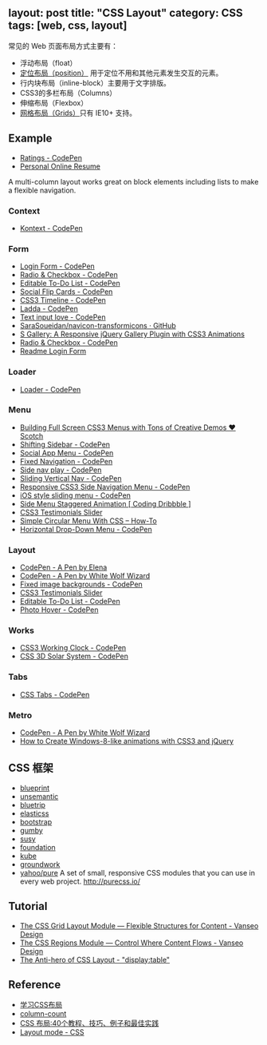 layout: post
title: "CSS Layout"
category: CSS
tags: [web, css, layout]
---

常见的 Web 页面布局方式主要有：

- 浮动布局（float）
- [定位布局（position）](http://inching.org/2014/07/22/css-layout-position/) 用于定位不用和其他元素发生交互的元素。
- 行内块布局（inline-block）主要用于文字排版。
- CSS3的多栏布局（Columns）
- 伸缩布局（Flexbox）
- [网格布局（Grids）](http://www.w3cplus.com/css3/css3-grid-layout.html)只有 IE10+ 支持。

<!--more-->

## Example

- [Ratings - CodePen](http://codepen.io/WhiteWolfWizard/pen/kylpj)
- [Personal Online Resume](http://codepen.io/WhiteWolfWizard/details/mjbJB/)

A multi-column layout works great on block elements including lists to make a flexible navigation.

### Context

- [Kontext - CodePen](http://codepen.io/hakimel/pen/FAiKv)

### Form

- [Login Form - CodePen](http://codepen.io/frytyler/pen/EGdtg)
- [Radio & Checkbox - CodePen](http://codepen.io/WhiteWolfWizard/pen/oDyhs)
- [Editable To-Do List - CodePen](http://codepen.io/WhiteWolfWizard/pen/ipsCD)
- [Social Flip Cards - CodePen](http://codepen.io/pouretrebelle/pen/GmguH)
- [CSS3 Timeline - CodePen](http://codepen.io/P233/pen/lGewF)
- [Ladda - CodePen](http://codepen.io/hakimel/pen/gkeha)
- [Text input love - CodePen](http://codepen.io/MichaelArestad/pen/ohLIa)
- [SaraSoueidan/navicon-transformicons · GitHub](https://github.com/SaraSoueidan/navicon-transformicons)
- [S Gallery: A Responsive jQuery Gallery Plugin with CSS3 Animations](http://sarasoueidan.com/blog/s-gallery/)
- [Radio & Checkbox - CodePen](http://codepen.io/WhiteWolfWizard/pen/oDyhs)
- [Readme Login Form](http://dash.readme.io/login)

### Loader

- [Loader - CodePen](http://codepen.io/WhiteWolfWizard/pen/Iihlo)

### Menu

- [Building Full Screen CSS3 Menus with Tons of Creative Demos ♥ Scotch](http://scotch.io/bar-talk/building-full-screen-css3-menus-with-tons-of-creative-demos)
- [Shifting Sidebar - CodePen](http://codepen.io/WhiteWolfWizard/pen/gpLsI)
- [Social App Menu - CodePen](http://codepen.io/matthoiland/pen/vHFCk)
- [Fixed Navigation - CodePen](http://codepen.io/WhiteWolfWizard/pen/fHEIs)
- [Side nav play - CodePen](http://codepen.io/MichaelArestad/pen/vbAxI)
- [Sliding Vertical Nav - CodePen](http://codepen.io/alassetter/pen/CndgF)
- [Responsive CSS3 Side Navigation Menu - CodePen](http://codepen.io/SaraSoueidan/pen/bogtz)
- [iOS style sliding menu - CodePen](http://codepen.io/jasonhowmans/pen/dykhL)
- [Side Menu Staggered Animation [ Coding Dribbble ]](http://codepen.io/gsimone/details/whIBC/)
- [CSS3 Testimonials Slider](http://codepen.io/SaraSoueidan/details/CyFbd/)
- [Simple Circular Menu With CSS – How-To](http://codepen.io/SaraSoueidan/pen/wpHBt)
- [Horizontal Drop-Down Menu - CodePen](http://codepen.io/WhiteWolfWizard/pen/nLhrw)

### Layout

- [CodePen - A Pen by Elena](http://codepen.io/elenanicole53/pen/rsiDj)
- [CodePen - A Pen by White Wolf Wizard](http://codepen.io/WhiteWolfWizard/pen/KhHxg)
- [Fixed image backgrounds - CodePen](http://codepen.io/dropside/pen/bxhke)
- [CSS3 Testimonials Slider](http://codepen.io/SaraSoueidan/details/CyFbd/)
- [Editable To-Do List - CodePen](http://codepen.io/WhiteWolfWizard/pen/ipsCD?editors=101)
- [Photo Hover - CodePen](http://codepen.io/WhiteWolfWizard/pen/gehdq)

### Works

- [CSS3 Working Clock - CodePen](http://codepen.io/iliadraznin/pen/JcqbE)
- [CSS 3D Solar System - CodePen](http://codepen.io/juliangarnier/pen/idhuG/?editors=010)

### Tabs

- [CSS Tabs - CodePen](http://codepen.io/WhiteWolfWizard/pen/wFkGp)

### Metro

- [CodePen - A Pen by White Wolf Wizard](http://codepen.io/WhiteWolfWizard/pen/Agnwi)
- [How to Create Windows-8-like animations with CSS3 and jQuery](http://sarasoueidan.com/blog/windows8-animations/)

## CSS 框架

- [blueprint](http://www.blueprintcss.org/)
- [unsemantic](http://www.unsemantic.com/)
- [bluetrip](http://bluetrip.org/)
- [elasticss](http://elasticss.com/)
- [bootstrap](http://twitter.github.com/bootstrap/)
- [gumby](http://gumbyframework.com/)
- [susy](http://susy.oddbird.net/)
- [foundation](http://foundation.zurb.com/)
- [kube](http://imperavi.com/kube/)
- [groundwork](http://groundworkcss.github.com/)
- [yahoo/pure](https://github.com/yahoo/pure) A set of small, responsive CSS modules that you can use in every web project. http://purecss.io/

## Tutorial

- [The CSS Grid Layout Module — Flexible Structures for Content - Vanseo Design](http://www.vanseodesign.com/css/grid-layout-module/)
- [The CSS Regions Module — Control Where Content Flows - Vanseo Design](http://www.vanseodesign.com/css/regions/)
- [The Anti-hero of CSS Layout - "display:table"](http://colintoh.com/blog/display-table-anti-hero)

## Reference

- [学习CSS布局](http://zh.learnlayout.com/)
- [column-count](http://css-tricks.com/almanac/properties/c/columns/)
- [CSS 布局:40个教程、技巧、例子和最佳实践](http://coolshell.cn/articles/6840.html)
- [Layout mode - CSS](https://developer.mozilla.org/en-US/docs/Web/CSS/Layout_mode)

<script async src="//codepen.io/assets/embed/ei.js"></script>
